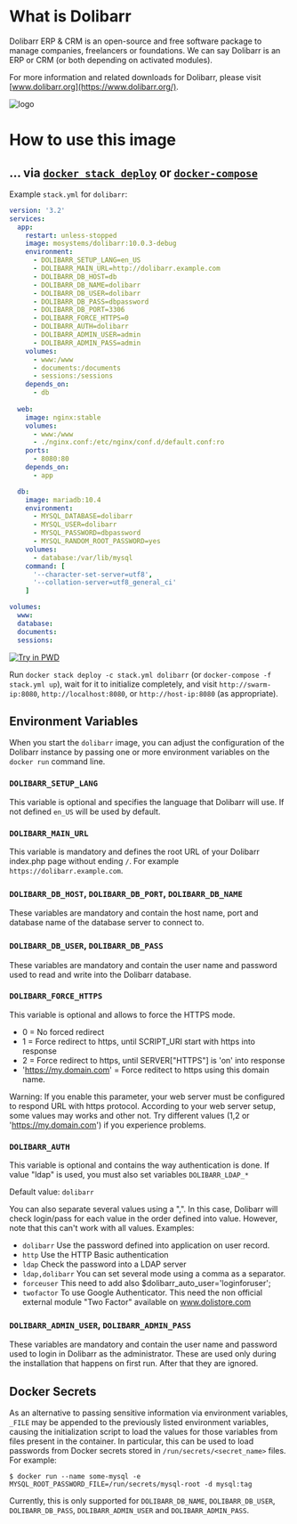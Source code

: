 # What is Dolibarr

Dolibarr ERP & CRM is an open-source and free software package to manage companies, freelancers or foundations. We can say Dolibarr is an ERP or CRM (or both depending on activated modules).

For more information and related downloads for Dolibarr, please visit [www.dolibarr.org](https://www.dolibarr.org/).

![logo](https://www.dolibarr.org/templates/dolibarr/images/bg2.png)

# How to use this image

## ... via [`docker stack deploy`](https://docs.docker.com/engine/reference/commandline/stack_deploy/) or [`docker-compose`](https://github.com/docker/compose)

Example `stack.yml` for `dolibarr`:

```yaml
version: '3.2'
services:
  app:
    restart: unless-stopped
    image: mosystems/dolibarr:10.0.3-debug
    environment:
      - DOLIBARR_SETUP_LANG=en_US
      - DOLIBARR_MAIN_URL=http://dolibarr.example.com
      - DOLIBARR_DB_HOST=db
      - DOLIBARR_DB_NAME=dolibarr
      - DOLIBARR_DB_USER=dolibarr
      - DOLIBARR_DB_PASS=dbpassword
      - DOLIBARR_DB_PORT=3306
      - DOLIBARR_FORCE_HTTPS=0
      - DOLIBARR_AUTH=dolibarr
      - DOLIBARR_ADMIN_USER=admin
      - DOLIBARR_ADMIN_PASS=admin
    volumes:
      - www:/www
      - documents:/documents
      - sessions:/sessions
    depends_on: 
      - db
  
  web:
    image: nginx:stable
    volumes:
      - www:/www
      - ./nginx.conf:/etc/nginx/conf.d/default.conf:ro
    ports: 
      - 8080:80
    depends_on: 
      - app

  db:
    image: mariadb:10.4
    environment:
      - MYSQL_DATABASE=dolibarr
      - MYSQL_USER=dolibarr
      - MYSQL_PASSWORD=dbpassword
      - MYSQL_RANDOM_ROOT_PASSWORD=yes
    volumes:
      - database:/var/lib/mysql
    command: [
      '--character-set-server=utf8',
      '--collation-server=utf8_general_ci'
    ]

volumes:
  www:
  database:
  documents:
  sessions:
```

[![Try in PWD](https://github.com/play-with-docker/stacks/raw/master/assets/images/button.png)](http://play-with-docker.com?stack=https://raw.githubusercontent.com/MOSystems/docker-dolibarr/master/stack.yml)

Run `docker stack deploy -c stack.yml dolibarr` (or `docker-compose -f stack.yml up`), wait for it to initialize completely, and visit `http://swarm-ip:8080`, `http://localhost:8080`, or `http://host-ip:8080` (as appropriate).

## Environment Variables
When you start the `dolibarr` image, you can adjust the configuration of the Dolibarr instance by passing one or more environment variables on the `docker run` command line.

### `DOLIBARR_SETUP_LANG`
This variable is optional and specifies the language that Dolibarr will use. If not defined `en_US` will be used by default.

### `DOLIBARR_MAIN_URL`
This variable is mandatory and defines the root URL of your Dolibarr index.php page without ending `/`. For example `https://dolibarr.example.com`.

### `DOLIBARR_DB_HOST`, `DOLIBARR_DB_PORT`, `DOLIBARR_DB_NAME`
These variables are mandatory and contain the host name, port and database name
of the database server to connect to.

### `DOLIBARR_DB_USER`, `DOLIBARR_DB_PASS`
These variables are mandatory and contain the user name and password used to read and write into the Dolibarr database.

### `DOLIBARR_FORCE_HTTPS`
This variable is optional and allows to force the HTTPS mode.

* 0 = No forced redirect
* 1 = Force redirect to https, until SCRIPT_URI start with https into response
* 2 = Force redirect to https, until SERVER["HTTPS"] is 'on' into response
* 'https://my.domain.com' = Force reditect to https using this domain name.

Warning: If you enable this parameter, your web server must be configured to
respond URL with https protocol.
According to your web server setup, some values may works and other not. Try
different values (1,2 or 'https://my.domain.com') if you experience problems.

### `DOLIBARR_AUTH`
This variable is optional and contains the way authentication is done.
If value "ldap" is used, you must also set variables `DOLIBARR_LDAP_*`

Default value: `dolibarr`

You can also separate several values using a ",".
In this case, Dolibarr will check login/pass for each value in the
order defined into value. However, note that this can't work with all values.
Examples:
* `dolibarr` Use the password defined into application on user record.
* `http` Use the HTTP Basic authentication
* `ldap` Check the password into a LDAP server
* `ldap,dolibarr` You can set several mode using a comma as a separator.
* `forceuser` This need to add also $dolibarr_auto_user='loginforuser';
* `twofactor` To use Google Authenticator. This need the non official external module "Two Factor" available on www.dolistore.com

### `DOLIBARR_ADMIN_USER`, `DOLIBARR_ADMIN_PASS`
These variables are mandatory and contain the user name and password
used to login in Dolibarr as the administrator.
These are used only during the installation that happens on first run.
After that they are ignored.


## Docker Secrets

As an alternative to passing sensitive information via environment variables,
`_FILE` may be appended to the previously listed environment variables,
causing the initialization script to load the values for those variables
from files present in the container. In particular, this can be used to
load passwords from Docker secrets stored in `/run/secrets/<secret_name>`
files. For example:

```console
$ docker run --name some-mysql -e MYSQL_ROOT_PASSWORD_FILE=/run/secrets/mysql-root -d mysql:tag
```

Currently, this is only supported for 
`DOLIBARR_DB_NAME`,
`DOLIBARR_DB_USER`,
`DOLIBARR_DB_PASS`,
`DOLIBARR_ADMIN_USER` and
`DOLIBARR_ADMIN_PASS`.
